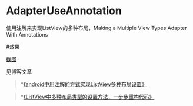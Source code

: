 # AdapterUseAnnotation
使用注解来实现ListView的多种布局，Making a Multiple View Types Adapter With Annotations


#效果

[截图](https://github.com/ksharpdabu/AdapterUseAnnotation/blob/master/ScreenImage/4539218.png)


见博客文章
> *[《android中用注解的方式实现ListView多种布局设置》](http://www.dabu.info/android-use-annotation-multiple-layout-listview.html)

> *[《ListView中多种布局类型的设置方法，一步步重构代码》](http://www.dabu.info/listview-multiple-layout.html)
